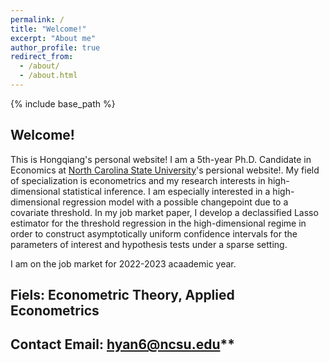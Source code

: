 ```yaml
---
permalink: /
title: "Welcome!"
excerpt: "About me"
author_profile: true
redirect_from: 
  - /about/
  - /about.html
---
```

{% include base_path %}
## Welcome!
This is Hongqiang's personal website! I am a 5th-year Ph.D. Candidate in Economics at [North Carolina State University](https://cals.ncsu.edu/agricultural-and-resource-economics/people/hyan6/)'s persional website!. My field of specialization is econometrics and my research interests in high-dimensional statistical inference. I am especially interested in a high-dimensional regression model with a possible changepoint due to a covariate threshold. In my job market paper, I develop a declassified Lasso estimator for the threshold regression in the high-dimensional regime in order to construct asymptotically uniform confidence intervals for the parameters of interest and hypothesis tests under a sparse setting.

I am on the job market for 2022-2023 acaademic year.


## Fiels: Econometric Theory, Applied Econometrics
## Contact Email: hyan6@ncsu.edu**

